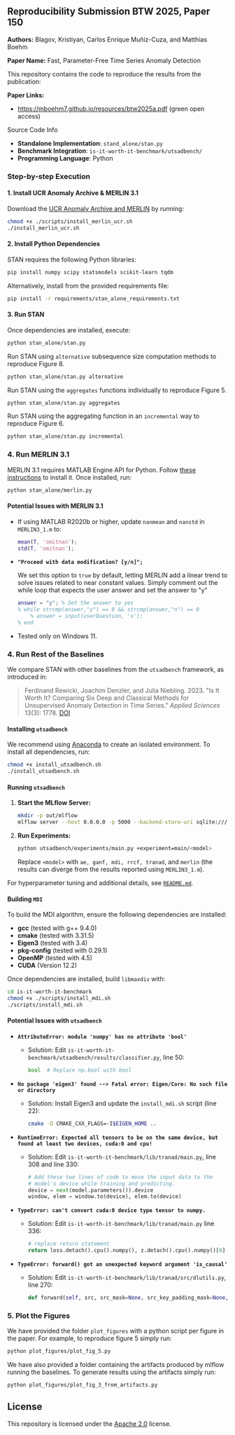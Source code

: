 ## Reproducibility Submission BTW 2025, Paper 150

**Authors:** Blagov, Kristiyan, Carlos Enrique Muñiz-Cuza, and Matthias Boehm

**Paper Name:** Fast, Parameter-Free Time Series Anomaly Detection

This repository contains the code to reproduce the results from the publication:

**Paper Links:**
 * <https://mboehm7.github.io/resources/btw2025a.pdf> (green open access)


Source Code Info
- **Standalone Implementation**: `stand_alone/stan.py`
- **Benchmark Integration**: `is-it-worth-it-benchmark/utsadbench/`
- **Programming Language**: Python

### Step-by-step Execution

#### 1. Install UCR Anomaly Archive & MERLIN 3.1

Download the [UCR Anomaly Archive and MERLIN](https://www.cs.ucr.edu/%7Eeamonn/time_series_data_2018/) by running:

```bash
chmod +x ./scripts/install_merlin_ucr.sh
./install_merlin_ucr.sh
```

#### 2. Install Python Dependencies

STAN requires the following Python libraries:

```bash
pip install numpy scipy statsmodels scikit-learn tqdm
```

Alternatively, install from the provided requirements file:

```bash
pip install -r requirements/stan_alone_requirements.txt
```

#### 3. Run STAN

Once dependencies are installed, execute:

```bash
python stan_alone/stan.py
```

Run STAN using `alternative` subsequence size computation methods to reproduce Figure 8.

```bash
python stan_alone/stan.py alternative
```

Run STAN using the `aggregates` functions individually to reproduce Figure 5.

```bash
python stan_alone/stan.py aggregates
```

Run STAN using the aggregating function in an `incremental` way to reproduce Figure 6.

```bash
python stan_alone/stan.py incremental
```

### 4. Run MERLIN 3.1

MERLIN 3.1 requires MATLAB Engine API for Python. Follow [these instructions](https://de.mathworks.com/help/matlab/matlab_external/install-the-matlab-engine-for-python.html) to install it. Once installed, run:

```bash
python stan_alone/merlin.py
```

#### Potential Issues with MERLIN 3.1

- If using MATLAB R2020b or higher, update `nanmean` and `nanstd` in `MERLIN3_1.m` to:
  ```matlab
  mean(T, 'omitnan');
  std(T, 'omitnan');
  ```
- **`"Proceed with data modification? [y/n]";`**
  
  We set this option to `true` by default, letting MERLIN add a linear trend to solve issues related to near constant values. Simply comment out the while loop that expects the user answer and set the answer to "y" 
  ```matlab
  answer = "y";	% Set the answer to yes
  % while strcmp(answer,"y") == 0 && strcmp(answer,"n") == 0
      % answer = input(userQuestion, 's');
  % end
  ```
 
- Tested only on Windows 11.

### 4. Run Rest of the Baselines

We compare STAN with other baselines from the `utsadbench` framework, as introduced in:

> Ferdinand Rewicki, Joachim Denzler, and Julia Niebling. 2023. "Is It Worth It? Comparing Six Deep and Classical Methods for Unsupervised Anomaly Detection in Time Series." *Applied Sciences* 13(3): 1778. [DOI](https://doi.org/10.3390/app13031778)

#### Installing `utsadbench`

We recommend using [Anaconda](https://www.anaconda.com/download/) to create an isolated environment. To install all dependencies, run:

```bash
chmod +x install_utsadbench.sh
./install_utsadbench.sh
```

#### Running `utsadbench`

1. **Start the MLflow Server:**
   ```bash
   mkdir -p out/mlflow 
   mlflow server --host 0.0.0.0 -p 5000 --backend-store-uri sqlite:///out/mlflow/mlflow.sqlite --default-artifact-root $PWD/out/mlflow/artifacts/ --gunicorn-opts "--timeout 180"
   ```
2. **Run Experiments:**
   ```bash
   python utsadbench/experiments/main.py +experiment=main/<model>
   ```
   Replace `<model>` with `ae, ganf, mdi, rrcf, tranad`, and `merlin` (the results can diverge from the results reported using `MERLIN3_1.m`).

For hyperparameter tuning and additional details, see [`README.md`](is-it-worth-it-benchmark/README.md).

#### Building `MDI`

To build the MDI algorithm, ensure the following dependencies are installed:

- **gcc** (tested with g++ 9.4.0)
- **cmake** (tested with 3.31.5)
- **Eigen3** (tested with 3.4)
- **pkg-config** (tested with 0.29.1)
- **OpenMP** (tested with 4.5)
- **CUDA** (Version 12.2)

Once dependencies are installed, build `libmaxdiv` with:

```bash
cd is-it-worth-it-benchmark
chmod +x ./scripts/install_mdi.sh
./scripts/install_mdi.sh
```

#### Potential Issues with `utsadbench`

- **`AttributeError: module 'numpy' has no attribute 'bool'`**
  - Solution: Edit `is-it-worth-it-benchmark/utsadbench/results/classifier.py`, line 50:
    ```python
    bool  # Replace np.bool with bool
    ```

- **`No package 'eigen3' found --> Fatal error: Eigen/Core: No such file or directory`**
  - Solution: Install Eigen3 and update the `install_mdi.sh` script (line 22):
    ```bash
    cmake -D CMAKE_CXX_FLAGS=-I$EIGEN_HOME ..
    ```

- **`RuntimeError: Expected all tensors to be on the same device, but found at least two devices, cuda:0 and cpu!`**
    - Solution: Edit `is-it-worth-it-benchmark/lib/tranad/main.py`, line 308 and line 330:
        ```python
        # Add these two lines of code to move the input data to the 
        # model's device while training and predicting.
        device = next(model.parameters()).device
        window, elem = window.to(device), elem.to(device)
        ```
- **`TypeError: can't convert cuda:0 device type tensor to numpy.`** 
    - Solution: Edit `is-it-worth-it-benchmark/lib/tranad/main.py` line 336:
        ```python
        # replace return statement
        return loss.detach().cpu().numpy(), z.detach().cpu().numpy()[0]
        ```
- **`TypeError: forward() got an unexpected keyword argument 'is_causal'`**
    - Solution: Edit `is-it-worth-it-benchmark/lib/tranad/src/dlutils.py`, line 270:
        ```python
        def forward(self, src, src_mask=None, src_key_padding_mask=None, **kwargs): # add **kwargs
        ```

### 5. Plot the Figures

We have provided the folder `plot_figures` with a python script per figure in the paper. For example, to reproduce figure 5 simply run:

```bash
python plot_figures/plot_fig_5.py
```

We have also provided a folder containing the artifacts produced by mlflow running the baselines. To generate results using the artifacts simply run:

```bash
python plot_figures/plot_fig_3_from_artifacts.py
```

## License

This repository is licensed under the [Apache 2.0](LICENSE) license.
